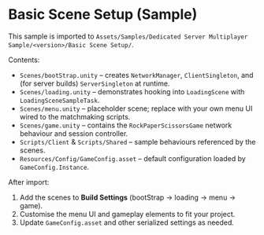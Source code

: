 # Basic Scene Setup (Sample)

This sample is imported to `Assets/Samples/Dedicated Server Multiplayer Sample/<version>/Basic Scene Setup/`.

Contents:
- `Scenes/bootStrap.unity` – creates `NetworkManager`, `ClientSingleton`, and (for server builds) `ServerSingleton` at runtime.
- `Scenes/loading.unity` – demonstrates hooking into `LoadingScene` with `LoadingSceneSampleTask`.
- `Scenes/menu.unity` – placeholder scene; replace with your own menu UI wired to the matchmaking scripts.
- `Scenes/game.unity` – contains the `RockPaperScissorsGame` network behaviour and session controller.
- `Scripts/Client` & `Scripts/Shared` – sample behaviours referenced by the scenes.
- `Resources/Config/GameConfig.asset` – default configuration loaded by `GameConfig.Instance`.

After import:
1. Add the scenes to **Build Settings** (bootStrap → loading → menu → game).
2. Customise the menu UI and gameplay elements to fit your project.
3. Update `GameConfig.asset` and other serialized settings as needed.
